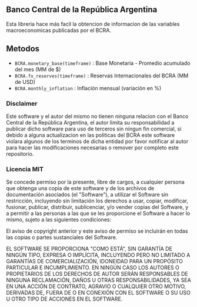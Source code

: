 ## Banco Central de la República Argentina

Esta libreria hace más facil la obtencion de informacion de las variables macroeconomicas publicadas por el BCRA.

## Metodos

* ```BCRA.monetary_base(timeframe)``` : Base Monetaria - Promedio acumulado del mes (MM de $)
* ```BCRA.fx_reserves(timeframe)``` : Reservas Internacionales del BCRA (MM de USD)
* ```BCRA.monthly_inflation``` : Inflación mensual (variación en %)


### Disclaimer

Este software y el autor del mismo no tienen ninguna relacion con el Banco Central de la República Argentina, el autor limita su responsabilidad a publicar dicho software para uso de terceros sin ningun fin comercial, si debido a alguna actualizacion en las politicas del BCRA este software violara algunos de los terminos de dicha entidad por favor notificar al autor para hacer las modificaciones necesarias o remover por completo este repositorio.

### Licencia MIT

Se concede permiso por la presente, libre de cargos, a cualquier persona que obtenga una copia de este software y de los archivos de documentación asociados (el "Software"), a utilizar el Software sin restricción, incluyendo sin limitación los derechos a usar, copiar, modificar, fusionar, publicar, distribuir, sublicenciar, y/o vender copias del Software, y a permitir a las personas a las que se les proporcione el Software a hacer lo mismo, sujeto a las siguientes condiciones:

El aviso de copyright anterior y este aviso de permiso se incluirán en todas las copias o partes sustanciales del Software.

EL SOFTWARE SE PROPORCIONA "COMO ESTÁ", SIN GARANTÍA DE NINGÚN TIPO, EXPRESA O IMPLÍCITA, INCLUYENDO PERO NO LIMITADO A GARANTÍAS DE COMERCIALIZACIÓN, IDONEIDAD PARA UN PROPÓSITO PARTICULAR E INCUMPLIMIENTO. EN NINGÚN CASO LOS AUTORES O PROPIETARIOS DE LOS DERECHOS DE AUTOR SERÁN RESPONSABLES DE NINGUNA RECLAMACIÓN, DAÑOS U OTRAS RESPONSABILIDADES, YA SEA EN UNA ACCIÓN DE CONTRATO, AGRAVIO O CUALQUIER OTRO MOTIVO, DERIVADAS DE, FUERA DE O EN CONEXIÓN CON EL SOFTWARE O SU USO U OTRO TIPO DE ACCIONES EN EL SOFTWARE.